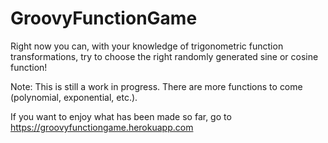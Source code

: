 

# GroovyFunctionGame

Right now you can, with your knowledge of trigonometric function transformations, try to choose the right randomly generated sine or cosine function!

Note: This is still a work in progress. 
There are more functions to come (polynomial, exponential, etc.). 

If you want to enjoy what has been made so far, go to https://groovyfunctiongame.herokuapp.com



